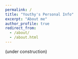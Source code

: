 ```yaml
---
permalink: /
title: "Youthy's Personal Info"
excerpt: "About me"
author_profile: true
redirect_from: 
  - /about/
  - /about.html
---
```

(under construction)
